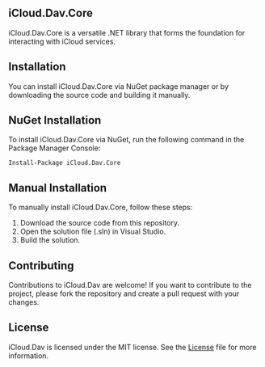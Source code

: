 ## iCloud.Dav.Core
iCloud.Dav.Core is a versatile .NET library that forms the foundation for interacting with iCloud services.

## Installation
You can install iCloud.Dav.Core via NuGet package manager or by downloading the source code and building it manually.

## NuGet Installation
To install iCloud.Dav.Core via NuGet, run the following command in the Package Manager Console:
```
Install-Package iCloud.Dav.Core
```

## Manual Installation
To manually install iCloud.Dav.Core, follow these steps:

1. Download the source code from this repository.
2. Open the solution file (.sln) in Visual Studio.
3. Build the solution.

## Contributing
Contributions to iCloud.Dav are welcome! If you want to contribute to the project, please fork the repository and create a pull request with your changes.

## License
iCloud.Dav is licensed under the MIT license. See the [License](https://github.com/gachris/iCloud.Dav/blob/master/License) file for more information.
